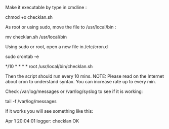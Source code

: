 Make it executable by type in cmdline :

chmod +x checklan.sh

As root or using sudo, move the file to /usr/local/bin :

mv checklan.sh /usr/local/bin

Using sudo or root, open a new file in /etc/cron.d

sudo crontab -e

*/10 * * * * root /usr/local/bin/checklan.sh

Then the script should run every 10 mins. NOTE: Please read on the Internet about cron to understand syntax. You can increase rate up to every min.

Check /var/log/messages or /var/log/syslog to see if it is working:

tail -f /var/log/messages

If it works you will see something like this:

Apr  1 20:04:01 <hostname> logger: checklan OK
